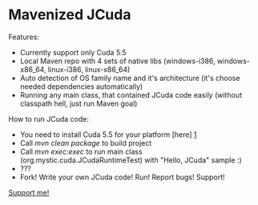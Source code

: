 Mavenized JCuda
============

Features:

* Currently support only Cuda 5.5
* Local Maven repo with 4 sets of native libs (windows-i386, windows-x86_64, linux-i386, linux-x86_64)
* Auto detection of OS family name and it's architecture (it's  choose needed dependencies automatically)
* Running any main class, that contained JCuda code easily (without classpath hell, just run Maven goal)

How to run JCuda code:

* You need to install Cuda 5.5 for your platform [here] [1]
* Call _mvn clean package_ to build project
* Call _mvn exec:exec_ to run main class (org.mystic.cuda.JCudaRuntimeTest) with "Hello, JCuda" sample :)
* ???
* Fork! Write your own JCuda code! Run! Report bugs! Support!

[Support me!]

[1]: https://developer.nvidia.com/cuda-downloads       "here"
[Support me!]: https://www.gittip.com/MysterionRise/
